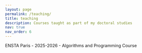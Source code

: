 ```yaml
---
layout: page
permalink: /teaching/
title: teaching
description: Courses taught as part of my doctoral studies
nav: true
nav_order: 6
---
```


ENSTA Paris - 2025-2026 - Algorithms and Programming Course

